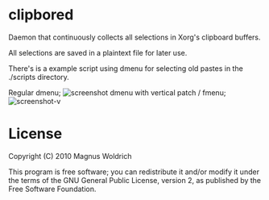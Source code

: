 clipbored
===========
Daemon that continuously collects all selections in Xorg's clipboard buffers.

All selections are saved in a plaintext file for later use. 

There's is a example script using dmenu for selecting old pastes in the
./scripts directory.

Regular dmenu;
![screenshot](http://github.com/trapd00r/clipbored/raw/master/screenshot.png)
dmenu with vertical patch / fmenu;
![screenshot-v](http://github.com/trapd00r/clipbored/raw/master/screenshot-v.png)

License
=======
Copyright (C) 2010 Magnus Woldrich

This program is free software; you can redistribute it and/or modify it under
the terms of the GNU General Public License, version 2, as published by the
Free Software Foundation.

